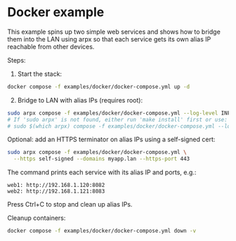 # Docker example

This example spins up two simple web services and shows how to bridge them into the LAN
using arpx so that each service gets its own alias IP reachable from other devices.

Steps:

1. Start the stack:

```bash
docker compose -f examples/docker/docker-compose.yml up -d
```

2. Bridge to LAN with alias IPs (requires root):

```bash
sudo arpx compose -f examples/docker/docker-compose.yml --log-level INFO
# If 'sudo arpx' is not found, either run 'make install' first or use:
# sudo $(which arpx) compose -f examples/docker/docker-compose.yml --log-level INFO
```

Optional: add an HTTPS terminator on alias IPs using a self-signed cert:

```bash
sudo arpx compose -f examples/docker/docker-compose.yml \
  --https self-signed --domains myapp.lan --https-port 443
```

The command prints each service with its alias IP and ports, e.g.:

```
web1: http://192.168.1.120:8082
web2: http://192.168.1.121:8083
```

Press Ctrl+C to stop and clean up alias IPs.

Cleanup containers:

```bash
docker compose -f examples/docker/docker-compose.yml down -v
```

